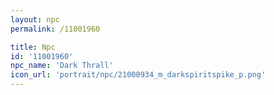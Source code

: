 ```yaml
---
layout: npc
permalink: /11001960

title: Npc
id: '11001960'
npc_name: 'Dark Thrall'
icon_url: 'portrait/npc/21000934_m_darkspiritspike_p.png'
---
```

